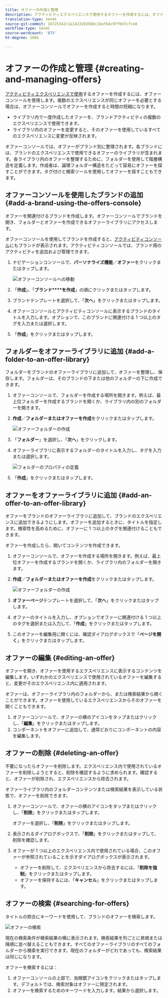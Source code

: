 ```yaml
---
title: オファーの作成と管理
description: アクティビティエクスペリエンスで使用するオファーを作成するには、オファーコンソールを使用します。
translation-type: tm+mt
source-git-commit: 16725342c1a14231025bbc1bafb4c97f0d7cfce8
workflow-type: tm+mt
source-wordcount: '875'
ht-degree: 100%

---
```



# オファーの作成と管理 {#creating-and-managing-offers}

[アクティビティエクスペリエンスで使用](/help/sites-cloud/authoring/personalization/targeted-content.md)するオファーを作成するには、オファーコンソールを使用します。複数のエクスペリエンスが同じオファーを必要とする場合は、オファーコンソールでオファーを作成すると時間の短縮になります。

* ライブラリ内で一度作成したオファーを、ブランドアクティビティの複数のエクスペリエンスで使用できます。
* ライブラリ内のオファーを変更すると、そのオファーを使用しているすべてのエクスペリエンスに変更が反映されます。

オファーコンソールでは、オファーがブランド別に整理されます。各ブランドには、ブランドのエクスペリエンスで使用できるオファーのライブラリが含まれます。各ライブラリ内のオファーを整理するために、フォルダーを使用して階層構造を定義します。作成者は、論理フォルダー構造をたどって容易にオファーを探すことができます。タグ付けと検索ツールを使用してオファーを探すこともできます。

## オファーコンソールを使用したブランドの追加 {#add-a-brand-using-the-offers-console}

オファーを関連付けるブランドを作成します。オファーコンソールでブランドを開き、フォルダーとオファーを作成できるオファーライブラリにアクセスします。

オファーコンソールを使用してブランドを作成すると、[アクティビティコンソール](/help/sites-cloud/authoring/personalization/activities.md)にもブランドが表示されます。アクティビティコンソールでは、ブランド用のアクティビティを追加および管理できます。

1. ナビゲーションコンソールで、**パーソナライズ機能**／**オファー**&#x200B;をクリックまたはタップします。

   ![オファーコンソールへの移動](/help/sites-cloud/authoring/assets/offers-navigation.png)

1. 「**作成**」、「**ブランド****を作成**」の順にクリックまたはタップします。
1. ブランドテンプレートを選択して、「**次へ**」をクリックまたはタップします。
1. オファーコンソールとアクティビティコンソールに表示するブランドのタイトルを入力します。オプションで、このブランドに関連付ける 1 つ以上のタグを入力または選択します。
1. 「**作成**」をクリックまたはタップします。

## フォルダーをオファーライブラリに追加 {#add-a-folder-to-an-offer-library}

フォルダーをブランドのオファーライブラリに追加して、オファーを整理し、保存します。フォルダーは、そのブランドの下または他のフォルダーの下に作成できます。

1. オファーコンソールで、フォルダーを作成する場所を開きます。例えば、最上位フォルダーを作成するブランドを開くか、ライブラリ内の別のフォルダーを開きます。
1. **作成**／**フォルダーまたはオファーを作成**&#x200B;をクリックまたはタップします。

   ![オファーフォルダーの作成](/help/sites-cloud/authoring/assets/offers-create-folder.png)

1. 「**フォルダー**」を選択し、「**次へ**」をクリックします。
1. オファーライブラリに表示するフォルダーのタイトルを入力し、タグを入力または選択します。

   ![フォルダーのプロパティの定義](/help/sites-cloud/authoring/assets/offers-folder-properties.png)

1. 「**作成**」をクリックまたはタップします。

## オファーをオファーライブラリに追加 {#add-an-offer-to-an-offer-library}

オファーをブランドのオファーライブラリに追加して、ブランドのエクスペリエンスに追加できるようにします。オファーを追加するときに、タイトルを指定します。検索性を高めるために、オファーに 1 つ以上のタグを関連付けることもできます。

オファーを作成したら、開いてコンテンツを作成できます。

1. オファーコンソールで、オファーを作成する場所を開きます。例えば、最上位オファーを作成するブランドを開くか、ライブラリ内のフォルダーを開きます。
1. **作成**／**フォルダーまたはオファーを作成**&#x200B;をクリックまたはタップします。

   ![オファーフォルダーの作成](/help/sites-cloud/authoring/assets/offers-create-folder.png)

1. **オファーページ**&#x200B;テンプレートを選択して、「**次へ**」をクリックまたはタップします。
1. オファーのタイトルを入力し、オプションでオファーに関連付ける 1 つ以上のタグを選択または入力して、「**作成**」をクリックまたはタップします。
1. このオファーを編集用に開くには、確認ダイアログボックスで「**ページを開く**」をクリックまたはタップします。

## オファーの編集 {#editing-an-offer}

オファーを開き、オファーを使用するエクスペリエンスに表示するコンテンツを編集します。いずれかのエクスペリエンスで使用されているオファーを編集すると、変更がそのエクスペリエンス内に適用されます。

オファーは、オファーライブラリ内のフォルダーから、または検索結果から開くことができます。オファーを使用しているエクスペリエンスからそのオファーを開くこともできます。

1. オファーコンソールで、オファーの横のアイコンをタップまたはクリックし、「**編集**」をクリックまたはタップします。
1. コンポーネントをオファーに追加して、通常どおりにコンポーネントの内容を編集します。

## オファーの削除 {#deleting-an-offer}

不要になったらオファーを削除します。エクスペリエンス内で使用されているオファーを削除しようとすると、削除を確認するように求められます。確認すると、オファーが削除され、エクスペリエンスから除去されます。

オファーライブラリ内のフォルダーコンテンツまたは検索結果を表示している状態で、オファーを削除できます。

1. オファーコンソールで、オファーの横のアイコンをタップまたはクリックし、「**削除**」をクリックまたはタップします。

   オファーを選択し、「**削除**」をクリックまたはタップします。

1. 表示されるダイアログボックスで、「**削除**」をクリックまたはタップして、削除を確認します。
1. オファーが 1 つ以上のエクスペリエンス内で使用されている場合、このオファーが参照されていることを示すダイアログボックスが表示されます。

   * オファーを削除して、エクスペリエンスから除去するには、「**削除を強制**」をクリックまたはタップします。
   * オファーを保持するには、「**キャンセル**」をクリックまたはタップします。

## オファーの検索 {#searching-for-offers}

タイトルの照合にキーワードを使用して、ブランドのオファーを検索します。

![オファーの検索](/help/sites-cloud/authoring/assets/offers-search.png)

現在の検索条件が検索結果の横に表示されます。検索結果を列ごとに昇順または降順に並べ替えることもできます。すべてのオファーライブラリのすべてのフォルダーから検索を実行できます。現在のフォルダーがどれであっても、検索結果は同じになります。

オファーを検索するには：

1. オファーコンソールの上部で、虫眼鏡アイコンをクリックまたはタップします。デフォルトでは、検索対象はオファーに限定されます。
1. オファーを検索するためのキーワードを入力します。結果から選択します。
